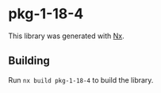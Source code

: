 # pkg-1-18-4

This library was generated with [Nx](https://nx.dev).

## Building

Run `nx build pkg-1-18-4` to build the library.
